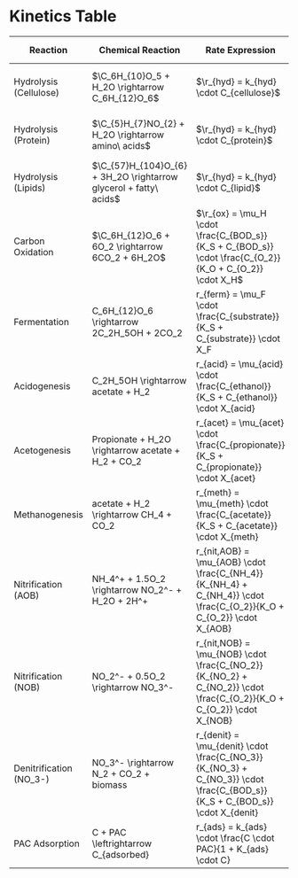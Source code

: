 # Kinetics Table
| **Reaction** | **Chemical Reaction** | **Rate Expression** | **Kinetics** | **Temperature Correlation** | **Reference** |
|---|---|---|---|---|---|
| Hydrolysis (Cellulose) | $\C_6H_{10}O_5 + H_2O \rightarrow C_6H_{12}O_6\$ | $\r_{hyd} = k_{hyd} \cdot C_{cellulose}\$| First-order |$\k_{hyd,T} = k_{hyd,20} \cdot \theta_{hyd}^{(T - 20)}$| Batstone et al. (2002) |
| Hydrolysis (Protein) | $\C_{5}H_{7}NO_{2} + H_2O \rightarrow amino\ acids\$ | $\r_{hyd} = k_{hyd} \cdot C_{protein}\$| First-order |  $\k_{hyd,T} = k_{hyd,20} \cdot \theta_{hyd}^{(T - 20)}\$ | Angelidaki & Sanders (2004) |
| Hydrolysis (Lipids) |  $\C_{57}H_{104}O_{6} + 3H_2O \rightarrow glycerol + fatty\ acids\$ |  $\r_{hyd} = k_{hyd} \cdot C_{lipid}\$ | First-order |  $\k_{hyd,T} = k_{hyd,20} \cdot \theta_{hyd}^{(T - 20)}\$ | Batstone et al. (2002) |
| Carbon Oxidation | $\C_6H_{12}O_6 + 6O_2 \rightarrow 6CO_2 + 6H_2O\$ | $\r_{ox} = \mu_H \cdot \frac{C_{BOD_s}}{K_S + C_{BOD_s}} \cdot \frac{C_{O_2}}{K_O + C_{O_2}} \cdot X_H\$ | Monod | $\\mu_{H,T} = \mu_{H,20} \cdot \theta_{H}^{(T-20)}\$ | Henze et al. (2000) |
| Fermentation | C_6H_{12}O_6 \rightarrow 2C_2H_5OH + 2CO_2 | r_{ferm} = \mu_F \cdot \frac{C_{substrate}}{K_S + C_{substrate}} \cdot X_F | Monod | \mu_{F,T} = \mu_{F,20} \cdot \theta_{F}^{(T-20)} | Batstone et al. (2002) |
| Acidogenesis | C_2H_5OH \rightarrow acetate + H_2 | r_{acid} = \mu_{acid} \cdot \frac{C_{ethanol}}{K_S + C_{ethanol}} \cdot X_{acid} | Monod | \mu_{acid,T} = \mu_{acid,20} \cdot \theta_{acid}^{(T-20)} | Batstone et al. (2002) |
| Acetogenesis | Propionate + H_2O \rightarrow acetate + H_2 + CO_2 | r_{acet} = \mu_{acet} \cdot \frac{C_{propionate}}{K_S + C_{propionate}} \cdot X_{acet} | Monod | \mu_{acet,T} = \mu_{acet,20} \cdot \theta_{acet}^{(T-20)} | Batstone et al. (2002) |
| Methanogenesis | acetate + H_2 \rightarrow CH_4 + CO_2 | r_{meth} = \mu_{meth} \cdot \frac{C_{acetate}}{K_S + C_{acetate}} \cdot X_{meth} | Monod | \mu_{meth,T} = \mu_{meth,20} \cdot \theta_{meth}^{(T-20)} | Batstone et al. (2002) |
| Nitrification (AOB) | NH_4^+ + 1.5O_2 \rightarrow NO_2^- + H_2O + 2H^+ | r_{nit,AOB} = \mu_{AOB} \cdot \frac{C_{NH_4}}{K_{NH_4} + C_{NH_4}} \cdot \frac{C_{O_2}}{K_O + C_{O_2}} \cdot X_{AOB} | Monod | \mu_{AOB,T} = \mu_{AOB,20} \cdot \theta_{AOB}^{(T-20)} | Henze et al. (2000) |
| Nitrification (NOB) | NO_2^- + 0.5O_2 \rightarrow NO_3^- | r_{nit,NOB} = \mu_{NOB} \cdot \frac{C_{NO_2}}{K_{NO_2} + C_{NO_2}} \cdot \frac{C_{O_2}}{K_O + C_{O_2}} \cdot X_{NOB} | Monod | \mu_{NOB,T} = \mu_{NOB,20} \cdot \theta_{NOB}^{(T-20)} | Henze et al. (2000) |
| Denitrification (NO_3-) | NO_3^- \rightarrow N_2 + CO_2 + biomass | r_{denit} = \mu_{denit} \cdot \frac{C_{NO_3}}{K_{NO_3} + C_{NO_3}} \cdot \frac{C_{BOD_s}}{K_S + C_{BOD_s}} \cdot X_{denit} | Monod | \mu_{denit,T} = \mu_{denit,20} \cdot \theta_{denit}^{(T-20)} | Henze et al. (2000) |
| PAC Adsorption | C + PAC \leftrightarrow C_{adsorbed} | r_{ads} = k_{ads} \cdot \frac{C \cdot PAC}{1 + K_{ads} \cdot C} | Langmuir | k_{ads,T} = k_{ads,20} \cdot \theta_{ads}^{(T-20)} | Kuo et al. (2012) |

